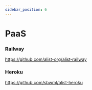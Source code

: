 ```yaml
---
sidebar_position: 6
---
```


# PaaS

### Railway

https://github.com/alist-org/alist-railway

### Heroku

https://github.com/sbwml/alist-heroku